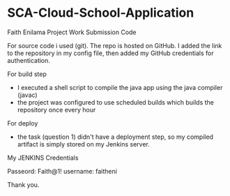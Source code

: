 # SCA-Cloud-School-Application

Faith Enilama Project Work Submission Code 

For source code i used (git). 
The repo is hosted on GitHub.
I added the link to the repository in my config file, then added my GitHub credentials for authentication. 

For build step 
- I executed a shell script to compile the java app using the java compiler (javac)
- the project was configured to use scheduled builds which builds the repository once every hour

For deploy 
- the task (question 1) didn't have a deployment step, so my compiled artifact is simply stored on my Jenkins server.

My JENKINS Credentials 

Passeord: Faith@1!
username: faitheni

Thank you.
